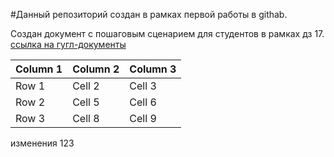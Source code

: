#Данный репозиторий создан в рамках первой работы в githab.

Создан документ с пошаговым сценарием для студентов в рамках дз 17. [ссылка на гугл-документы](https://docs.google.com/document/d/1OqT5sfdi6YZfXilZMZQmT_GpvYcSa300op7roCmFLWM/edit?usp=sharing)

| Column 1 | Column 2 | Column 3 |
|----------|----------|----------|
| Row 1    | Cell 2   | Cell 3   |
| Row 2    | Cell 5   | Cell 6   |
| Row 3    | Cell 8   | Cell 9   |

изменения 123
